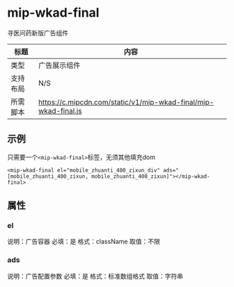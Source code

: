 # mip-wkad-final

寻医问药新版广告组件

标题|内容
----|----
类型|广告展示组件
支持布局|N/S
所需脚本|https://c.mipcdn.com/static/v1/mip-wkad-final/mip-wkad-final.js

## 示例

只需要一个`<mip-wkad-final>`标签，无须其他填充dom

```
<mip-wkad-final el="mobile_zhuanti_400_zixun_div" ads="[mobile_zhuanti_400_zixun, mobile_zhuanti_400_zixun]"></mip-wkad-final>

```
## 属性

### el

说明：广告容器
必填：是
格式：className
取值：不限

### ads

说明：广告配置参数
必填：是
格式：标准数组格式
取值：字符串